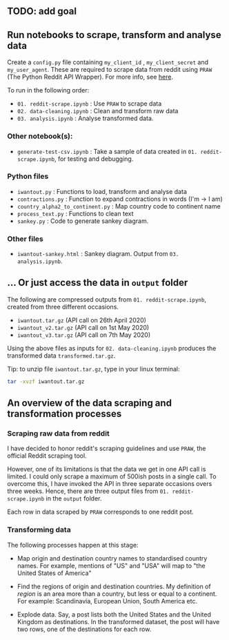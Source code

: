 ## TODO: add goal

## Run notebooks to scrape, transform and analyse data 

Create a `config.py` file containing `my_client_id` , `my_client_secret` and `my_user_agent`. These are required to scrape data from reddit using `PRAW` (The Python Reddit API Wrapper). For more info, see [here](https://praw.readthedocs.io/en/latest/getting_started/quick_start.html).

To run in the following order:
- `01. reddit-scrape.ipynb` : Use `PRAW` to scrape data
- `02. data-cleaning.ipynb` : Clean and transform raw data
- `03. analysis.ipynb` : Analyse transformed data. 

### Other notebook(s):
- `generate-test-csv.ipynb` : Take a sample of data created in `01. reddit-scrape.ipynb`, for testing and debugging. 

### Python files 

- `iwantout.py` : Functions to load, transform and analyse data 
- `contractions.py` : Function to expand contractions in words (I'm -> I am)
- `country_alpha2_to_continent.py` : Map country code to continent name  
- `process_text.py` : Functions to clean text 
- `sankey.py` : Code to generate sankey diagram.

### Other files 
- `iwantout-sankey.html` : Sankey diagram. Output from `03. analysis.ipynb`.

## ... Or just access the data in `output` folder 

The following are compressed outputs from `01. reddit-scrape.ipynb`, created from three different occasions.
- `iwantout.tar.gz` (API call on 26th April 2020)
- `iwantout_v2.tar.gz` (API call on 1st May 2020)
- `iwantout_v3.tar.gz` (API call on 7th May 2020)

Using the above files as inputs for `02. data-cleaning.ipynb` produces the transformed data `transformed.tar.gz`. 

Tip: to unzip file `iwantout.tar.gz`, type in your linux terminal:
```bash
tar -xvzf iwantout.tar.gz
```
## An overview of the data scraping and transformation processes

### Scraping raw data from reddit 
I have decided to honor reddit's scraping guidelines and use `PRAW`, the official Reddit scraping tool. 

However, one of its limitations is that the data we get in one API call is limited. I could only scrape a maximum of 500ish posts in a single call. To overcome this, I have invoked the API in three separate occasions overs three weeks. Hence, there are three output files from `01. reddit-scrape.ipynb` in the `output` folder.

Each row in data scraped by `PRAW` corresponds to one reddit post. 

### Transforming data 

The following processes happen at this stage:
- Map origin and destination country names to standardised country names. For example, mentions of "US" and "USA" will map to "the United States of America"

- Find the regions of origin and destination countries. My definition of _region_ is an area more than a country, but less or equal to a continent. For example: Scandinavia, European Union, South America etc. 

- Explode data. Say, a post lists both the United States and the United Kingdom as destinations. In the transformed dataset, the post will have two rows, one of the destinations for each row. 